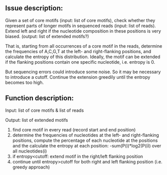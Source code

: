 ## Issue description:

Given a set of core motifs (input: list of core motifs), check whether they represent
parts of longer motifs in sequenced reads (input: list of reads). 
Extend left and right if the nucleotide composition in these positions is very biased.
(output: list of extended motifs?)

That is, starting from all occurrences of a core motif in the reads, determine the 
frequencies of A,C,G,T at the left- and right-flanking positions, and calculate the
entropy of this distribution. Ideally, the motif can be extended if the flanking 
positions contain one specific nucleotide, i.e. entropy is 0. 

But sequencing errors could introduce some noise. So it may be necessary to introduce a cutoff.
Continue the extension greedily until the entropy becomes too high. 

## Function description:

Input: list of core motifs & list of reads

Output: list of extended motifs

1) find core motif in every read (record start and end position)
2) determine the frequencies of nucleotides at the left- and right-flanking positions, 
compute the percentage of each nucleotide at the positions and the calculate 
the entropy at each position: -sum(P(i)*log2(P(i)) over all nucleotides(i)
3) if entropy<cutoff: extend motif in the right/left flanking position
4) continue until entropy>cutoff for both right and left flanking position 
(i.e. greedy approach)

